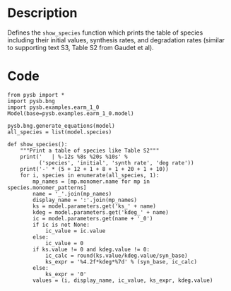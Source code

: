 # Description
Defines the `show_species` function which prints the table of species including their initial values, synthesis rates, and degradation rates (similar to supporting text S3, Table S2 from Gaudet et al).

# Code
```
from pysb import *
import pysb.bng
import pysb.examples.earm_1_0
Model(base=pysb.examples.earm_1_0.model)

pysb.bng.generate_equations(model)
all_species = list(model.species)

def show_species():
    """Print a table of species like Table S2"""
    print('   | %-12s %8s %20s %10s' %
          ('species', 'initial', 'synth rate', 'deg rate'))
    print('-' * (5 + 12 + 1 + 8 + 1 + 20 + 1 + 10))
    for i, species in enumerate(all_species, 1):
        mp_names = [mp.monomer.name for mp in species.monomer_patterns]
        name = '_'.join(mp_names)
        display_name = ':'.join(mp_names)
        ks = model.parameters.get('ks_' + name)
        kdeg = model.parameters.get('kdeg_' + name)
        ic = model.parameters.get(name + '_0')
        if ic is not None:
            ic_value = ic.value
        else:
            ic_value = 0
        if ks.value != 0 and kdeg.value != 0:
            ic_calc = round(ks.value/kdeg.value/syn_base)
            ks_expr = '%4.2f*kdeg*%7d' % (syn_base, ic_calc)
        else:
            ks_expr = '0'
        values = (i, display_name, ic_value, ks_expr, kdeg.value)

```
